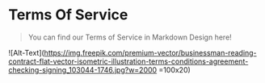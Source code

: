 # Terms Of Service
> You can find our Terms of Service in Markdown Design here!

![Alt-Text](https://img.freepik.com/premium-vector/businessman-reading-contract-flat-vector-isometric-illustration-terms-conditions-agreement-checking-signing_103044-1746.jpg?w=2000 =100x20)

